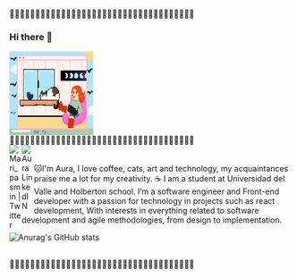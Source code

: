 🍑🍑🍑🍑🍑🍑🍑🍑🍑🍑🍑🍑🍑🍑🍑🍑🍑🍑🍑🍑🍑🍑🍑🍑🍑🍑🍑🍑🍑🍑🍑🍑🍑🍑🍑🍑
<br/>
### Hi there 👋
<img align="middle" alt="GIF" src="https://github.com/auraPasmin/auraPasmin/blob/e8acd4bcf6889d518380840f88ccefe552796250/aura-images/yo.gif?raw=true" width="150" height="150" />
<br/>
🍑🍑🍑🍑🍑🍑🍑🍑🍑🍑🍑🍑🍑🍑🍑🍑🍑🍑🍑🍑🍑🍑🍑🍑🍑🍑🍑🍑🍑🍑🍑🍑🍑🍑🍑🍑
<br/>
<a href="https://twitter.com/Mari_Pasmin">
  <img align="left" alt="Mari_pasmin | Twitter" width="22px" src="https://raw.githubusercontent.com/peterthehan/peterthehan/master/assets/twitter.svg" />
</a>
<a href="https://www.linkedin.com/in/aura-pasmin-url/">
  <img align="left" alt="Aura LinkedIN" width="22px" src="https://raw.githubusercontent.com/peterthehan/peterthehan/master/assets/linkedin.svg" />
</a>
<br/>
<br/>
🐱I'm Aura, I love coffee, cats, art and technology, my acquaintances praise me a lot for my creativity. ☕
I am a student at Universidad del Valle and Holberton school.
I’m a software engineer and Front-end developer with a passion for technology in projects such as react development, With interests in everything related to software development and agile methodologies, from design to implementation.
<br/>

![Anurag's GitHub stats](https://github-readme-stats.vercel.app/api?username=auraPasmin&show_icons=true&theme=tokyonight)

<br/>
🍑🍑🍑🍑🍑🍑🍑🍑🍑🍑🍑🍑🍑🍑🍑🍑🍑🍑🍑🍑🍑🍑🍑🍑🍑🍑🍑🍑🍑🍑🍑🍑🍑🍑🍑🍑
  
<!--
**auraPasmin/auraPasmin** is a ✨ _special_ ✨ repository because its `README.md` (this file) appears on your GitHub profile.

Here are some ideas to get you started:

- 🔭 I’m currently working on ...
- 🌱 I’m currently learning ...
- 👯 I’m looking to collaborate on ...
- 🤔 I’m looking for help with ...
- 💬 Ask me about ...
- 📫 How to reach me: ...
- 😄 Pronouns: ...
- ⚡ Fun fact: ...
-->
